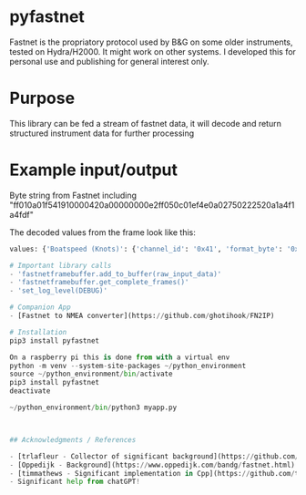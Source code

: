 # pyfastnet
Fastnet is the propriatory protocol used by B&G on some older instruments, tested on Hydra/H2000. It might work on other systems. I developed this for personal use and publishing for general interest only. 

# Purpose
This library can be fed a stream of fastnet data, it will decode and return structured instrument data for further processing

# Example input/output
Byte string from Fastnet including "ff010a01f541910000420a00000000e2ff050c01ef4e0a02750222520a1a4f1a4fdf"

The decoded values from the frame look like this:
```python
values: {'Boatspeed (Knots)': {'channel_id': '0x41', 'format_byte': '0x91', 'data_bytes': '0000', 'divisor': 100, 'digits': 2, 'format_bits': 1, 'raw': 0, 'interpreted': 0.0}, 'Boatspeed (Raw)': {'channel_id': '0x42', 'format_byte': '0x0A', 'data_bytes': '00000000', 'divisor': 1, 'digits': 1, 'format_bits': 10, 'raw': {'first_raw': 0, 'second_raw': 0}, 'interpreted': {'first': 0.0, 'second': 0.0}}, 'Unknown (0xE2)': None, 'Unknown (0x05)': None, 'Unknown (0x01)': None, 'Apparent Wind Speed (Raw)': {'channel_id': '0x4E', 'format_byte': '0x0A', 'data_bytes': '02750222', 'divisor': 1, 'digits': 1, 'format_bits': 10, 'raw': {'first_raw': 629, 'second_raw': 546}, 'interpreted': {'first': 629.0, 'second': 546.0}}, 'Apparent Wind Angle (Raw)': {'channel_id': '0x52', 'format_byte': '0x0A', 'data_bytes': '1a4f1a4f', 'divisor': 1, 'digits': 1, 'format_bits': 10, 'raw': {'first_raw': 6735, 'second_raw': 6735}, 'interpreted': {'first': 6735.0, 'second': 6735.0}}}

# Important library calls
- 'fastnetframebuffer.add_to_buffer(raw_input_data)'
- 'fastnetframebuffer.get_complete_frames()'
- 'set_log_level(DEBUG)'

# Companion App
- [Fastnet to NMEA converter](https://github.com/ghotihook/FN2IP) 

# Installation
pip3 install pyfastnet

On a raspberry pi this is done from with a virtual env
python -m venv --system-site-packages ~/python_environment
source ~/python_environment/bin/activate
pip3 install pyfastnet
deactivate

~/python_environment/bin/python3 myapp.py 



## Acknowledgments / References

- [trlafleur - Collector of significant background](https://github.com/trlafleur) 
- [Oppedijk - Background](https://www.oppedijk.com/bandg/fastnet.html)
- [timmathews - Significant implementation in Cpp](https://github.com/timmathews/bg-fastnet-driver)
- Significant help from chatGPT!